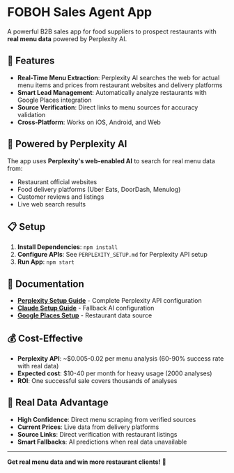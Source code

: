 # FOBOH Sales Agent App

A powerful B2B sales app for food suppliers to prospect restaurants with **real menu data** powered by Perplexity AI.

## 🚀 Features

- **Real-Time Menu Extraction**: Perplexity AI searches the web for actual menu items and prices from restaurant websites and delivery platforms
- **Smart Lead Management**: Automatically analyze restaurants with Google Places integration
- **Source Verification**: Direct links to menu sources for accuracy validation
- **Cross-Platform**: Works on iOS, Android, and Web

## 🧠 Powered by Perplexity AI

The app uses **Perplexity's web-enabled AI** to search for real menu data from:
- Restaurant official websites
- Food delivery platforms (Uber Eats, DoorDash, Menulog)
- Customer reviews and listings
- Live web search results

## 📋 Setup

1. **Install Dependencies**: `npm install`
2. **Configure APIs**: See `PERPLEXITY_SETUP.md` for Perplexity API setup
3. **Run App**: `npm start`

## 📖 Documentation

- **[Perplexity Setup Guide](PERPLEXITY_SETUP.md)** - Complete Perplexity API configuration
- **[Claude Setup Guide](CLAUDE_SETUP.md)** - Fallback AI configuration
- **[Google Places Setup](GOOGLE_PLACES_SETUP.md)** - Restaurant data source

## 💰 Cost-Effective

- **Perplexity API**: ~$0.005-0.02 per menu analysis (60-90% success rate with real data)
- **Expected cost**: $10-40 per month for heavy usage (2000 analyses)
- **ROI**: One successful sale covers thousands of analyses

## 🎯 Real Data Advantage

- **High Confidence**: Direct menu scraping from verified sources
- **Current Prices**: Live data from delivery platforms
- **Source Links**: Direct verification with restaurant listings
- **Smart Fallbacks**: AI predictions when real data unavailable

---

**Get real menu data and win more restaurant clients!** 🎯
